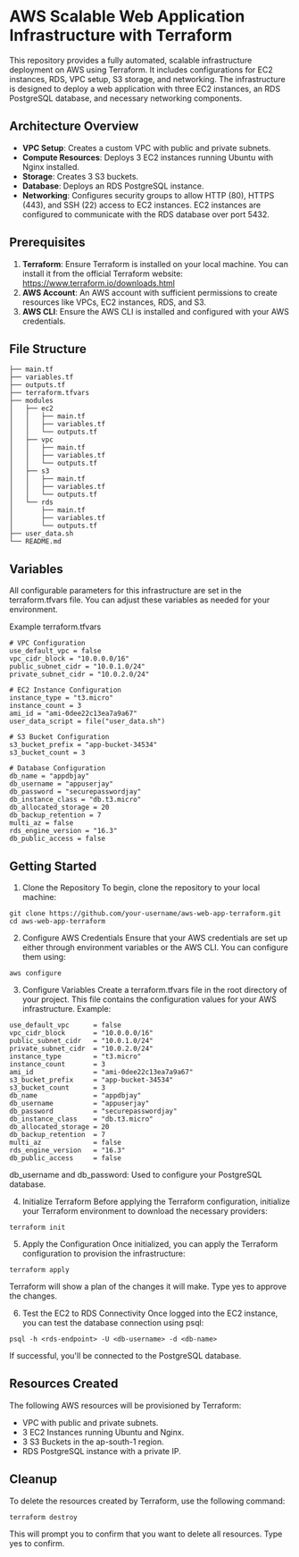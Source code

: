 # AWS Scalable Web Application Infrastructure with Terraform

This repository provides a fully automated, scalable infrastructure deployment on AWS using Terraform. It includes configurations for EC2 instances, RDS, VPC setup, S3 storage, and networking. The infrastructure is designed to deploy a web application with three EC2 instances, an RDS PostgreSQL database, and necessary networking components.

## Architecture Overview

- **VPC Setup**: Creates a custom VPC with public and private subnets.
- **Compute Resources**: Deploys 3 EC2 instances running Ubuntu with Nginx installed.
- **Storage**: Creates 3 S3 buckets.
- **Database**: Deploys an RDS PostgreSQL instance.
- **Networking**: Configures security groups to allow HTTP (80), HTTPS (443), and SSH (22) access to EC2 instances. EC2 instances are configured to communicate with the RDS database over port 5432.

## Prerequisites

1. **Terraform**: Ensure Terraform is installed on your local machine. You can install it from the official Terraform website: https://www.terraform.io/downloads.html
2. **AWS Account**: An AWS account with sufficient permissions to create resources like VPCs, EC2 instances, RDS, and S3.
3. **AWS CLI**: Ensure the AWS CLI is installed and configured with your AWS credentials.

## File Structure

```
├── main.tf
├── variables.tf
├── outputs.tf
├── terraform.tfvars
├── modules
│   ├── ec2
│   │   ├── main.tf
│   │   ├── variables.tf
│   │   └── outputs.tf
│   ├── vpc
│   │   ├── main.tf
│   │   ├── variables.tf
│   │   └── outputs.tf
│   ├── s3
│   │   ├── main.tf
│   │   ├── variables.tf
│   │   └── outputs.tf
│   └── rds
│       ├── main.tf
│       ├── variables.tf
│       └── outputs.tf
├── user_data.sh
└── README.md

```

## Variables

All configurable parameters for this infrastructure are set in the terraform.tfvars file. You can adjust these variables as needed for your environment.

Example terraform.tfvars

```
# VPC Configuration
use_default_vpc = false
vpc_cidr_block = "10.0.0.0/16"
public_subnet_cidr = "10.0.1.0/24"
private_subnet_cidr = "10.0.2.0/24"

# EC2 Instance Configuration
instance_type = "t3.micro"
instance_count = 3
ami_id = "ami-0dee22c13ea7a9a67"
user_data_script = file("user_data.sh")

# S3 Bucket Configuration
s3_bucket_prefix = "app-bucket-34534"
s3_bucket_count = 3

# Database Configuration
db_name = "appdbjay"
db_username = "appuserjay"
db_password = "securepasswordjay"
db_instance_class = "db.t3.micro"
db_allocated_storage = 20
db_backup_retention = 7
multi_az = false
rds_engine_version = "16.3"
db_public_access = false

```

## Getting Started

1. Clone the Repository
   To begin, clone the repository to your local machine:

```
git clone https://github.com/your-username/aws-web-app-terraform.git
cd aws-web-app-terraform

```

2. Configure AWS Credentials
   Ensure that your AWS credentials are set up either through environment variables or the AWS CLI. You can configure them using:

```
aws configure

```

3. Configure Variables
   Create a terraform.tfvars file in the root directory of your project. This file contains the configuration values for your AWS infrastructure. Example:

```
use_default_vpc      = false
vpc_cidr_block       = "10.0.0.0/16"
public_subnet_cidr   = "10.0.1.0/24"
private_subnet_cidr  = "10.0.2.0/24"
instance_type        = "t3.micro"
instance_count       = 3
ami_id               = "ami-0dee22c13ea7a9a67"
s3_bucket_prefix     = "app-bucket-34534"
s3_bucket_count      = 3
db_name              = "appdbjay"
db_username          = "appuserjay"
db_password          = "securepasswordjay"
db_instance_class    = "db.t3.micro"
db_allocated_storage = 20
db_backup_retention  = 7
multi_az             = false
rds_engine_version   = "16.3"
db_public_access     = false

```

db_username and db_password: Used to configure your PostgreSQL database.

4. Initialize Terraform
   Before applying the Terraform configuration, initialize your Terraform environment to download the necessary providers:

```
terraform init
```

5. Apply the Configuration
   Once initialized, you can apply the Terraform configuration to provision the infrastructure:

```
terraform apply
```

Terraform will show a plan of the changes it will make. Type yes to approve the changes.

6. Test the EC2 to RDS Connectivity
   Once logged into the EC2 instance, you can test the database connection using psql:

```
psql -h <rds-endpoint> -U <db-username> -d <db-name>
```

If successful, you'll be connected to the PostgreSQL database.

## Resources Created

The following AWS resources will be provisioned by Terraform:

- VPC with public and private subnets.
- 3 EC2 Instances running Ubuntu and Nginx.
- 3 S3 Buckets in the ap-south-1 region.
- RDS PostgreSQL instance with a private IP.

## Cleanup

To delete the resources created by Terraform, use the following command:

```
terraform destroy
```

This will prompt you to confirm that you want to delete all resources. Type yes to confirm.
